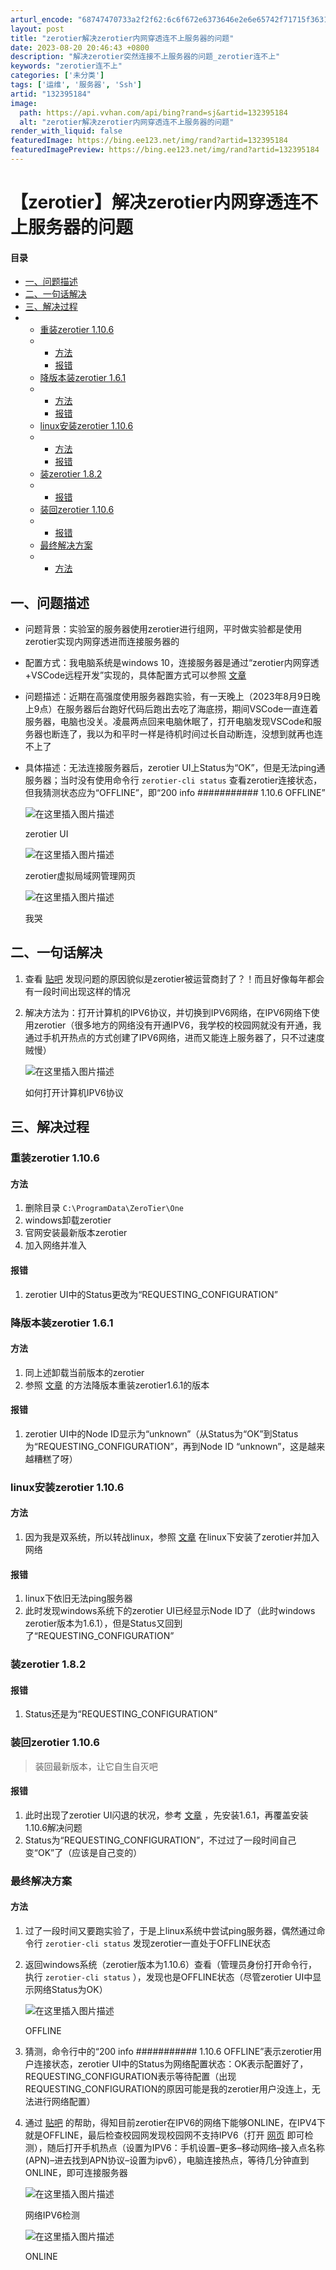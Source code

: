 ```yaml
---
arturl_encode: "68747470733a2f2f62:6c6f672e6373646e2e6e65742f71715f36313638333930382f:61727469636c652f64657461696c732f313332333935313834"
layout: post
title: "zerotier解决zerotier内网穿透连不上服务器的问题"
date: 2023-08-20 20:46:43 +0800
description: "解决zerotier突然连接不上服务器的问题_zerotier连不上"
keywords: "zerotier连不上"
categories: ['未分类']
tags: ['运维', '服务器', 'Ssh']
artid: "132395184"
image:
  path: https://api.vvhan.com/api/bing?rand=sj&artid=132395184
  alt: "zerotier解决zerotier内网穿透连不上服务器的问题"
render_with_liquid: false
featuredImage: https://bing.ee123.net/img/rand?artid=132395184
featuredImagePreview: https://bing.ee123.net/img/rand?artid=132395184
---
```


# 【zerotier】解决zerotier内网穿透连不上服务器的问题

#### 目录

* [一、问题描述](#_1)
* [二、一句话解决](#_6)
* [三、解决过程](#_9)
* + [重装zerotier 1.10.6](#zerotier_1106_10)
  + - [方法](#_11)
    - [报错](#_17)
  + [降版本装zerotier 1.6.1](#zerotier_161_20)
  + - [方法](#_21)
    - [报错](#_25)
  + [linux安装zerotier 1.10.6](#linuxzerotier_1106_28)
  + - [方法](#_29)
    - [报错](#_32)
  + [装zerotier 1.8.2](#zerotier_182_36)
  + - [报错](#_37)
  + [装回zerotier 1.10.6](#zerotier_1106_40)
  + - [报错](#_42)
  + [最终解决方案](#_46)
  + - [方法](#_47)

## 一、问题描述

* 问题背景：实验室的服务器使用zerotier进行组网，平时做实验都是使用zerotier实现内网穿透进而连接服务器的
* 配置方式：我电脑系统是windows 10，连接服务器是通过“zerotier内网穿透+VSCode远程开发”实现的，具体配置方式可以参照
  [文章](https://blog.csdn.net/qq_42779103/article/details/120935227)
* 问题描述：近期在高强度使用服务器跑实验，有一天晚上（2023年8月9日晚上9点）在服务器后台跑好代码后跑出去吃了海底捞，期间VSCode一直连着服务器，电脑也没关。凌晨两点回来电脑休眠了，打开电脑发现VSCode和服务器也断连了，我以为和平时一样是待机时间过长自动断连，没想到就再也连不上了
* 具体描述：无法连接服务器后，zerotier UI上Status为“OK”，但是无法ping通服务器；当时没有使用命令行
  `zerotier-cli status`
  查看zerotier连接状态，但我猜测状态应为“OFFLINE”，即“200 info ########### 1.10.6 OFFLINE”
    
    
  ![在这里插入图片描述](https://i-blog.csdnimg.cn/blog_migrate/5d8536b82386c2e3a2cd4d7932fc61dc.jpeg#pic_center)


  zerotier UI
    
  ![在这里插入图片描述](https://i-blog.csdnimg.cn/blog_migrate/3b55fc57f84a2083115e9c5a9627c7e1.jpeg#pic_center)


  zerotier虚拟局域网管理网页
    
  ![在这里插入图片描述](https://i-blog.csdnimg.cn/blog_migrate/636fb366c7b436f8c8bd3011ce612d64.jpeg#pic_center)


  我哭

## 二、一句话解决

1. 查看
   [贴吧](https://tieba.baidu.com/f?kw=zerotier&ie=utf-8)
   发现问题的原因貌似是zerotier被运营商封了？！而且好像每年都会有一段时间出现这样的情况
2. 解决方法为：打开计算机的IPV6协议，并切换到IPV6网络，在IPV6网络下使用zerotier（很多地方的网络没有开通IPV6，我学校的校园网就没有开通，我通过手机开热点的方式创建了IPV6网络，进而又能连上服务器了，只不过速度贼慢）
     
     
   ![在这里插入图片描述](https://i-blog.csdnimg.cn/blog_migrate/fece049b7be09b7218fbf874b53cabd9.jpeg#pic_center)


   如何打开计算机IPV6协议

## 三、解决过程

### 重装zerotier 1.10.6

#### 方法

1. 删除目录
   `C:\ProgramData\ZeroTier\One`
2. windows卸载zerotier
3. 官网安装最新版本zerotier
4. 加入网络并准入

#### 报错

1. zerotier UI中的Status更改为“REQUESTING\_CONFIGURATION”

### 降版本装zerotier 1.6.1

#### 方法

1. 同上述卸载当前版本的zerotier
2. 参照
   [文章](https://blog.csdn.net/qq_44173974/article/details/128194088)
   的方法降版本重装zerotier1.6.1的版本

#### 报错

1. zerotier UI中的Node ID显示为“unknown”（从Status为“OK”到Status为“REQUESTING\_CONFIGURATION”，再到Node ID “unknown”，这是越来越糟糕了呀）

### linux安装zerotier 1.10.6

#### 方法

1. 因为我是双系统，所以转战linux，参照
   [文章](https://blog.csdn.net/awzs7758520/article/details/130127967)
   在linux下安装了zerotier并加入网络

#### 报错

1. linux下依旧无法ping服务器
2. 此时发现windows系统下的zerotier UI已经显示Node ID了（此时windows zerotier版本为1.6.1），但是Status又回到了“REQUESTING\_CONFIGURATION”

### 装zerotier 1.8.2

#### 报错

1. Status还是为“REQUESTING\_CONFIGURATION”

### 装回zerotier 1.10.6

> 装回最新版本，让它自生自灭吧

#### 报错

1. 此时出现了zerotier UI闪退的状况，参考
   [文章](https://www.bilibili.com/read/cv16971810)
   ，先安装1.6.1，再覆盖安装1.10.6解决问题
2. Status为“REQUESTING\_CONFIGURATION”，不过过了一段时间自己变“OK”了（应该是自己变的）

### 最终解决方案

#### 方法

1. 过了一段时间又要跑实验了，于是上linux系统中尝试ping服务器，偶然通过命令行
   `zerotier-cli status`
   发现zerotier一直处于OFFLINE状态
2. 返回windows系统（zerotier版本为1.10.6）查看（管理员身份打开命令行，执行
   `zerotier-cli status`
   ），发现也是OFFLINE状态（尽管zerotier UI中显示网络Status为OK）
     
     
   ![在这里插入图片描述](https://i-blog.csdnimg.cn/blog_migrate/e139bfb844850f0c74dbfdc209d3f44c.jpeg#pic_center)


   OFFLINE
3. 猜测，命令行中的“200 info ########### 1.10.6 OFFLINE”表示zerotier用户连接状态，zerotier UI中的Status为网络配置状态：OK表示配置好了，REQUESTING\_CONFIGURATION表示等待配置（出现REQUESTING\_CONFIGURATION的原因可能是我的zerotier用户没连上，无法进行网络配置）
4. 通过
   [贴吧](https://tieba.baidu.com/p/7949764665?pn=1)
   的帮助，得知目前zerotier在IPV6的网络下能够ONLINE，在IPV4下就是OFFLINE，最后检查校园网发现校园网不支持IPV6（打开
   [网页](http://test-ipv6.com/)
   即可检测），随后打开手机热点（设置为IPV6：手机设置–更多–移动网络–接入点名称(APN)–进去找到APN协议–设置为ipv6），电脑连接热点，等待几分钟直到ONLINE，即可连接服务器
     
     
   ![在这里插入图片描述](https://i-blog.csdnimg.cn/blog_migrate/e961063281edfcd9e1dc8fc2674729c9.jpeg#pic_center)


   网络IPV6检测
     
   ![在这里插入图片描述](https://i-blog.csdnimg.cn/blog_migrate/1d95de1dda9fa530c9ad8314563dd203.jpeg#pic_center)


   ONLINE